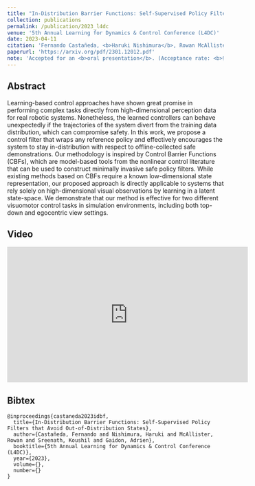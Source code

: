 ```yaml
---
title: "In-Distribution Barrier Functions: Self-Supervised Policy Filters that Avoid Out-of-Distribution States"
collection: publications
permalink: /publication/2023_l4dc
venue: '5th Annual Learning for Dynamics & Control Conference (L4DC)'
date: 2023-04-11
citation: 'Fernando Castañeda, <b>Haruki Nishimura</b>, Rowan McAllister, Koushil Sreenath, Adrien Gaidon'
paperurl: 'https://arxiv.org/pdf/2301.12012.pdf'
note: 'Accepted for an <b>oral presentation</b>. (Acceptance rate: <b>9.6%</b>.)'
---
```



## Abstract
Learning-based control approaches have shown great promise in performing complex tasks directly from high-dimensional perception data for real robotic systems. 
Nonetheless, the learned controllers can behave unexpectedly if the trajectories of the system divert from the training data distribution, which can compromise safety. 
In this work, we propose a control filter that wraps any reference policy and effectively encourages the system to stay in-distribution with respect to offline-collected safe demonstrations. 
Our methodology is inspired by Control Barrier Functions (CBFs), which are model-based tools from the nonlinear control literature that can be used to construct minimally invasive safe policy filters. 
While existing methods based on CBFs require a known low-dimensional state representation, our proposed approach is directly applicable to systems that rely solely on high-dimensional visual observations by learning in a latent state-space. 
We demonstrate that our method is effective for two different visuomotor control tasks in simulation environments, including both top-down and egocentric view settings.

## Video
<iframe width="560" height="315" src="https://drive.google.com/file/d/13T-u-v-8Je_afzDf4xVv55Vu3ItFZf0w/preview" title="Google drive video player" 
frameborder="0" allow="accelerometer; autoplay; clipboard-write; encrypted-media; gyroscope; 
picture-in-picture; web-share" allowfullscreen></iframe>

## Bibtex
```
@inproceedings{castaneda2023idbf,
  title={In-Distribution Barrier Functions: Self-Supervised Policy Filters that Avoid Out-of-Distribution States},
  author={Castañeda, Fernando and Nishimura, Haruki and McAllister, Rowan and Sreenath, Koushil and Gaidon, Adrien},
  booktitle={5th Annual Learning for Dynamics & Control Conference (L4DC)},
  year={2023},
  volume={}, 
  number={}
}
```